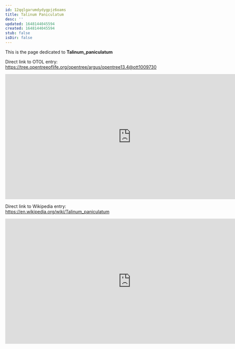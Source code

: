 ```yaml
---
id: 12qqlgarumdydygpjz6oams
title: Talinum Paniculatum
desc: ''
updated: 1648144045594
created: 1648144045594
stub: false
isDir: false
---
```

This is the page dedicated to **Talinum_paniculatum**


Direct link to OTOL entry: https://tree.opentreeoflife.org/opentree/argus/opentree13.4@ott1009730



<html>
    <body>
    <iframe src="https://tree.opentreeoflife.org/opentree/argus/opentree13.4@ott1009730"
    width="800" height="400" frameborder="0" allowfullscreen> </iframe>
    </body>
</html>
    


Direct link to Wikipedia entry: https://en.wikipedia.org/wiki/Talinum_paniculatum



<html>
    <body>
    <iframe src="https://en.wikipedia.org/wiki/Talinum_paniculatum"
    width="800" height="400" frameborder="0" allowfullscreen> </iframe>
    </body>
</html>
    

